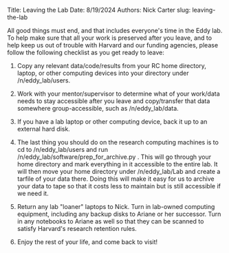 Title: Leaving the Lab
Date: 8/19/2024
Authors: Nick Carter
slug: leaving-the-lab

All good things must end, and that includes everyone's time in the
Eddy lab. To help make sure that all your work is preserved after you
leave, and to help keep us out of trouble with Harvard and our funding
agencies, please follow the following checklist as you get ready to
leave:

1. Copy any relevant data/code/results from your RC home directory,
laptop, or other computing devices into your directory under
/n/eddy_lab/users.

2. Work with your mentor/supervisor to determine what of your
work/data needs to stay accessible after you leave and copy/transfer
that data somewhere group-accessible, such as /n/eddy_lab/data.

3. If you have a lab laptop or other computing device, back it up to
an external hard disk.

4. The last thing you should do on the research computing machines is
to cd to /n/eddy_lab/users and run
/n/eddy_lab/software/prep_for_archive.py <yourusername>.  This will go
through your home directory and mark everything in it accessible to
the entire lab.  It will then move your home directory under
/n/eddy_lab/Lab and create a tarfile of your data there.  Doing this
will make it easy for us to archive your data to tape so that it costs
less to maintain but is still accessible if we need it.

5. Return any lab "loaner" laptops to Nick.  Turn in lab-owned
computing equipment, including any backup disks to Ariane or her 
successor. Turn in any notebooks to Ariane as well
so that they can be scanned to satisfy Harvard's research retention
rules.

7. Enjoy the rest of your life, and come back to visit!

